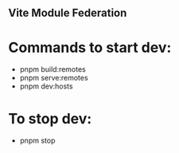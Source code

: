 ## Vite Module Federation

# Commands to start dev:

- pnpm build:remotes
- pnpm serve:remotes
- pnpm dev:hosts

# To stop dev:

- pnpm stop
